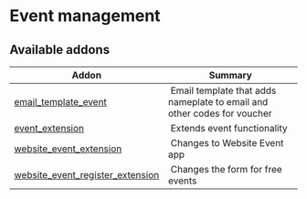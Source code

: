 Event management
================

[//]: # (addons)

Available addons
----------------
**Addon** | **Summary**
--- | ---
[email_template_event](email_template_event/) | Email template that adds nameplate to email and other codes for voucher
[event_extension](event_extension/) | Extends event functionality
[website_event_extension](website_event_extension/) | Changes to Website Event app
[website_event_register_extension](website_event_register_extension/) | Changes the form for free events
